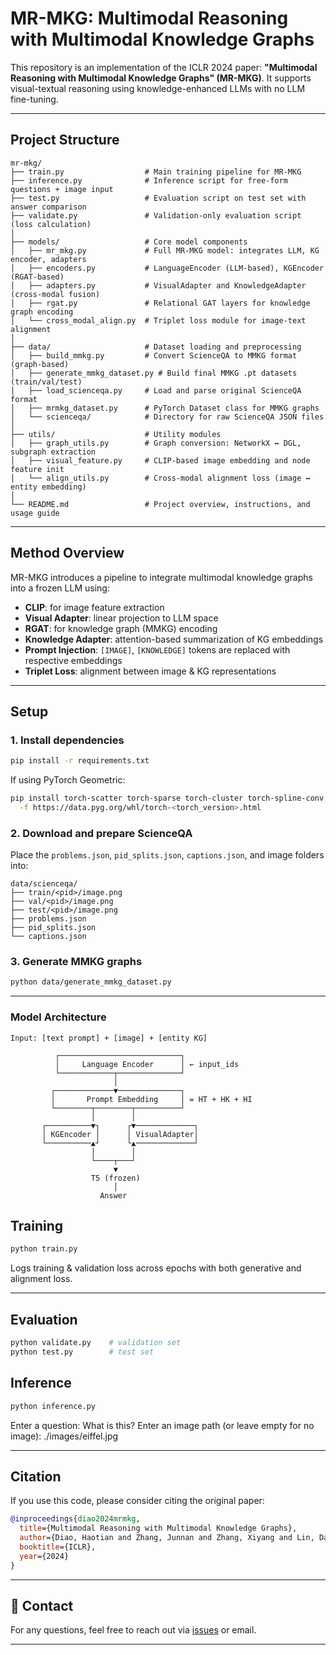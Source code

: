 # MR-MKG: Multimodal Reasoning with Multimodal Knowledge Graphs

This repository is an implementation of the ICLR 2024 paper:
**"Multimodal Reasoning with Multimodal Knowledge Graphs" (MR-MKG)**.
It supports visual-textual reasoning using knowledge-enhanced LLMs with no LLM fine-tuning.

---

## Project Structure

```
mr-mkg/
├── train.py                  # Main training pipeline for MR-MKG
├── inference.py              # Inference script for free-form questions + image input
├── test.py                   # Evaluation script on test set with answer comparison
├── validate.py               # Validation-only evaluation script (loss calculation)
│
├── models/                   # Core model components
│   ├── mr_mkg.py             # Full MR-MKG model: integrates LLM, KG encoder, adapters
│   ├── encoders.py           # LanguageEncoder (LLM-based), KGEncoder (RGAT-based)
│   ├── adapters.py           # VisualAdapter and KnowledgeAdapter (cross-modal fusion)
│   ├── rgat.py               # Relational GAT layers for knowledge graph encoding
│   └── cross_modal_align.py  # Triplet loss module for image-text alignment
│
├── data/                     # Dataset loading and preprocessing
│   ├── build_mmkg.py         # Convert ScienceQA to MMKG format (graph-based)
│   ├── generate_mmkg_dataset.py # Build final MMKG .pt datasets (train/val/test)
│   ├── load_scienceqa.py     # Load and parse original ScienceQA format
│   ├── mrmkg_dataset.py      # PyTorch Dataset class for MMKG graphs
│   └── scienceqa/            # Directory for raw ScienceQA JSON files
│
├── utils/                    # Utility modules
│   ├── graph_utils.py        # Graph conversion: NetworkX ↔ DGL, subgraph extraction
│   ├── visual_feature.py     # CLIP-based image embedding and node feature init
│   └── align_utils.py        # Cross-modal alignment loss (image ↔ entity embedding)
│
└── README.md                 # Project overview, instructions, and usage guide

```

---

## Method Overview

MR-MKG introduces a pipeline to integrate multimodal knowledge graphs into a frozen LLM using:

- **CLIP**: for image feature extraction
- **Visual Adapter**: linear projection to LLM space
- **RGAT**: for knowledge graph (MMKG) encoding
- **Knowledge Adapter**: attention-based summarization of KG embeddings
- **Prompt Injection**: `[IMAGE]`, `[KNOWLEDGE]` tokens are replaced with respective embeddings
- **Triplet Loss**: alignment between image & KG representations

---

## Setup

### 1. Install dependencies
```bash
pip install -r requirements.txt
```

If using PyTorch Geometric:
```bash
pip install torch-scatter torch-sparse torch-cluster torch-spline-conv torch-geometric \
  -f https://data.pyg.org/whl/torch-<torch_version>.html
```

### 2. Download and prepare ScienceQA
Place the `problems.json`, `pid_splits.json`, `captions.json`, and image folders into:
```
data/scienceqa/
├── train/<pid>/image.png
├── val/<pid>/image.png
├── test/<pid>/image.png
├── problems.json
├── pid_splits.json
└── captions.json
```

### 3. Generate MMKG graphs
```bash
python data/generate_mmkg_dataset.py
```

---

### Model Architecture 
```pgsql
Input: [text prompt] + [image] + [entity KG]

          ┌───────────────────────────┐
          │     Language Encoder      │ ← input_ids
          └────────────┬──────────────┘
                       │
         ┌─────────────▼──────────────┐
         │       Prompt Embedding     │ = HT + HK + HI
         └────────┬────────┬──────────┘
                  │        │
       ┌──────────▼┐      ┌▼─────────────┐
       │ KGEncoder │      │ VisualAdapter│
       └──────────▲┘      └▲─────────────┘
                  │        │
                  └────┬───┘
                       ▼
                  T5 (frozen)
                       │
                    Answer

```

## Training
```bash
python train.py
```
Logs training & validation loss across epochs with both generative and alignment loss.

---

## Evaluation
```bash
python validate.py    # validation set
python test.py        # test set

```


## Inference
```bash
python inference.py
```
Enter a question: What is this?
Enter an image path (or leave empty for no image): ./images/eiffel.jpg

---

## Citation
If you use this code, please consider citing the original paper:

```bibtex
@inproceedings{diao2024mrmkg,
  title={Multimodal Reasoning with Multimodal Knowledge Graphs},
  author={Diao, Haotian and Zhang, Junnan and Zhang, Xiyang and Lin, Dahua and Wang, Yichen},
  booktitle={ICLR},
  year={2024}
}
```

---

## 💬 Contact
For any questions, feel free to reach out via [issues](https://github.com/DasolJeong/mr-mkg/issues) or email.

---
